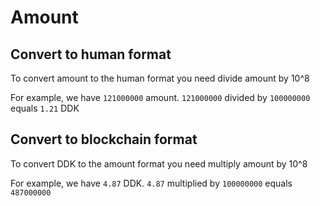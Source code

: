 # Amount

## Convert to human format

To convert amount to the human format you need divide amount by 10^8

For example, we have `121000000` amount. `121000000` divided by `100000000` equals `1.21` DDK

## Convert to blockchain format

To convert DDK to the amount format you need multiply amount by 10^8

For example, we have `4.87` DDK. `4.87` multiplied by `100000000` equals `487000000`
